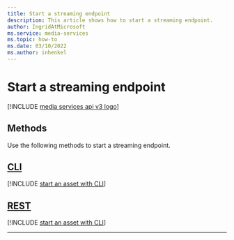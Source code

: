 ```yaml
---
title: Start a streaming endpoint
description: This article shows how to start a streaming endpoint.
author: IngridAtMicrosoft
ms.service: media-services
ms.topic: how-to
ms.date: 03/10/2022
ms.author: inhenkel
---
```


# Start a streaming endpoint

[!INCLUDE [media services api v3 logo](./includes/v3-hr.md)]

## Methods

Use the following methods to start a streaming endpoint.

## [CLI](#tab/cli/)

[!INCLUDE [start an asset with CLI](./includes/task-start-streaming-endpoint-cli.md)]

## [REST](#tab/rest/)

[!INCLUDE [start an asset with CLI](./includes/task-start-streaming-endpoint-rest.md)]

---
